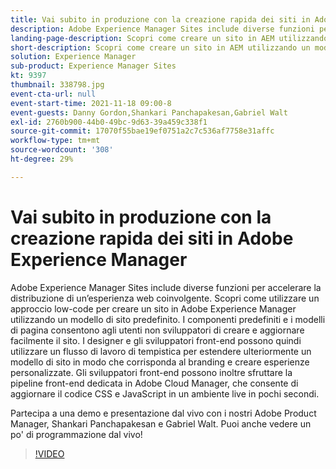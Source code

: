 ```yaml
---
title: Vai subito in produzione con la creazione rapida dei siti in Adobe Experience Manager
description: Adobe Experience Manager Sites include diverse funzioni per accelerare la distribuzione di un’esperienza web coinvolgente. Scopri come utilizzare un approccio low-code per creare un sito in Adobe Experience Manager utilizzando un modello di sito predefinito. I componenti predefiniti e i modelli di pagina consentono agli utenti non sviluppatori di creare e aggiornare facilmente il sito. I designer e gli sviluppatori front-end possono quindi utilizzare un flusso di lavoro di tempistica per estendere ulteriormente un modello di sito in modo che corrisponda al branding e creare esperienze personalizzate. Gli sviluppatori front-end possono inoltre sfruttare la pipeline front-end dedicata in Adobe Cloud Manager, che consente di aggiornare il codice CSS e JavaScript in un ambiente live in pochi secondi.
landing-page-description: Scopri come creare un sito in AEM utilizzando un modello di sito predefinito, che consente agli utenti non sviluppatori di creare e aggiornare facilmente il sito.
short-description: Scopri come creare un sito in AEM utilizzando un modello di sito predefinito, che consente agli utenti non sviluppatori di creare e aggiornare facilmente il sito.
solution: Experience Manager
sub-product: Experience Manager Sites
kt: 9397
thumbnail: 338798.jpg
event-cta-url: null
event-start-time: 2021-11-18 09:00-8
event-guests: Danny Gordon,Shankari Panchapakesan,Gabriel Walt
exl-id: 2760b900-44b0-49bc-9d63-39a459c338f1
source-git-commit: 17070f55bae19ef0751a2c7c536af7758e31affc
workflow-type: tm+mt
source-wordcount: '308'
ht-degree: 29%

---
```


# Vai subito in produzione con la creazione rapida dei siti in Adobe Experience Manager

Adobe Experience Manager Sites include diverse funzioni per accelerare la distribuzione di un’esperienza web coinvolgente. Scopri come utilizzare un approccio low-code per creare un sito in Adobe Experience Manager utilizzando un modello di sito predefinito. I componenti predefiniti e i modelli di pagina consentono agli utenti non sviluppatori di creare e aggiornare facilmente il sito. I designer e gli sviluppatori front-end possono quindi utilizzare un flusso di lavoro di tempistica per estendere ulteriormente un modello di sito in modo che corrisponda al branding e creare esperienze personalizzate. Gli sviluppatori front-end possono inoltre sfruttare la pipeline front-end dedicata in Adobe Cloud Manager, che consente di aggiornare il codice CSS e JavaScript in un ambiente live in pochi secondi.

Partecipa a una demo e presentazione dal vivo con i nostri Adobe Product Manager, Shankari Panchapakesan e Gabriel Walt. Puoi anche vedere un po&#39; di programmazione dal vivo!

>[!VIDEO](https://video.tv.adobe.com/v/338798/?quality=12&learn=on)
